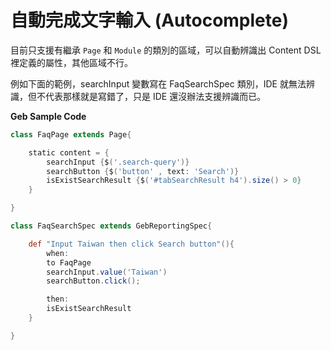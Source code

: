 # 自動完成文字輸入 (Autocomplete)

目前只支援有繼承 `Page` 和 `Module` 的類別的區域，可以自動辨識出 Content DSL 裡定義的屬性，其他區域不行。

例如下面的範例，searchInput 變數寫在 FaqSearchSpec 類別，IDE 就無法辨識，但不代表那樣就是寫錯了，只是 IDE 還沒辦法支援辨識而已。

**Geb Sample Code**

```groovy
class FaqPage extends Page{

    static content = {
        searchInput {$('.search-query')}
        searchButton {$('button' , text: 'Search')}
        isExistSearchResult {$('#tabSearchResult h4').size() > 0}
    }

}

class FaqSearchSpec extends GebReportingSpec{

    def "Input Taiwan then click Search button"(){
        when:
        to FaqPage
        searchInput.value('Taiwan')
        searchButton.click();

        then:
        isExistSearchResult
    }

}
```
